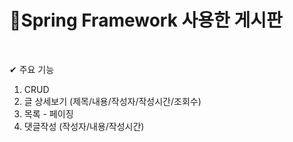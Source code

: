 # 🎈Spring Framework 사용한 게시판
<br>

✔ 주요 기능

1. CRUD
2. 글 상세보기 (제목/내용/작성자/작성시간/조회수)
3. 목록 - 페이징
4. 댓글작성 (작성자/내용/작성시간)
